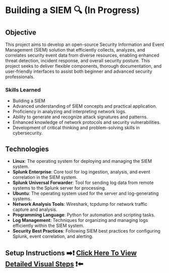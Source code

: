 # Building a SIEM 🔍 (In Progress)

## Objective

This project aims to develop an open-source Security Information and Event Management (SIEM) solution that efficiently collects, analyzes, and correlates security event data from diverse resources, enabling enhanced threat detection, incident response, and overall security posture. This project seeks to deliver flexible components, thorough documentation, and user-friendly interfaces to assist both beginner and advanced security professionals.

### Skills Learned

- Building a SIEM
- Advanced understanding of SIEM concepts and practical application.
- Proficiency in analyzing and interpreting network logs.
- Ability to generate and recognize attack signatures and patterns.
- Enhanced knowledge of network protocols and security vulnerabilities.
- Development of critical thinking and problem-solving skills in cybersecurity.

## **Technologies**
- **Linux**: The operating system for deploying and managing the SIEM system.
- **Splunk Enterprise**: Core tool for log ingestion, analysis, and event correlation in the SIEM system.
- **Splunk Universal Forwarder**: Tool for sending log data from remote systems to the Splunk server for processing.
- **Ubuntu**: The operating system used for the server and log-generating systems.
- **Network Analysis Tools**: Wireshark, tcpdump for network traffic capture and analysis.
- **Programming Language**: Python for automation and scripting tasks.
- **Log Management**: Techniques for organizing and managing logs efficiently within the SIEM system.
- **Security Best Practices**: Following SIEM best practices for configuring Splunk, event correlation, and alerting.




## **Setup Instructions** ➡️❗ [Click Here To View Detailed Visual Steps](https://github.com/MJaloui/Building-a-SIEM/blob/main/VisualStepsHere.md) ❗⬅️






























































































































